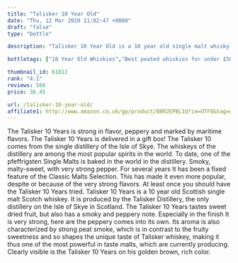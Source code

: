 ```yaml
---
title: "Talisker 10 Year Old"
date: "Thu, 12 Mar 2020 11:02:47 +0000"
draft: "false"
type: "bottle"

description: "Talisker 10 Year Old is a 10 year old single malt whisky from the Talisker whisky distillery. Rated an average of 4.1 out of 5 by 568 reviewers and available from Amazon for only £36.45, falling slightly short of liquid gold but this in a solid everyday single malt whisky."

bottletags: ["10 Year Old Whiskies","Best peated whiskies for under £50","Best peated whiskies for under £75","Best Single Malt Whiskies For Under £50","Best Single Malt Whiskies for under £75","Peated whiskies","Single Malt Whiskies","Spirit Caramel (E150A)","Staples","Whiskies containing Spirit Caramel (E150A)","Whiskies of Scotland"]

thumbnail_id: 61812
rank: "4.1"
reviews: 568
price: 36.45

url: /talisker-10-year-old/
affiliate1: http://www.amazon.co.uk/gp/product/B002EPBL1Q?ie=UTF8&tag=whisky256-21&link_code=wql
---
```


The Talisker 10 Years is strong in flavor, peppery and marked by maritime flavors. The Talisker 10 Years is delivered in a gift box! The Talisker 10 comes from the single distillery of the Isle of Skye. The whiskeys of the distillery are among the most popular spirits in the world. To date, one of the pfeffrigsten Single Malts is baked in the world in the distillery. Smoky, malty-sweet, with very strong pepper. For several years It has been a fixed feature of the Classic Malts Selection. This has made it even more popular, despite or because of the very strong flavors. At least once you should have the Talisker 10 Years tried. Talisker 10 Years is a 10 year old Scottish single malt Scotch whiskey. It is produced by the Talisker Distillery, the only distillery on the Isle of Skye in Scotland. The Talisker 10 Years tastes sweet dried fruit, but also has a smoky and peppery note. Especially in the finish It is very strong, here are the peppery comes into its own. Its aroma is also characterized by strong peat smoke, which is in contrast to the fruity sweetness and so shapes the unique taste of Talisker whiskey, making it thus one of the most powerful in taste malts, which are currently producing. Clearly visible is the Talisker 10 Years on his golden brown, rich color.

